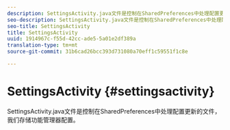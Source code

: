 ```yaml
---
description: SettingsActivity.java文件是控制在SharedPreferences中处理配置更新的文件，我们存储功能管理器配置。
seo-description: SettingsActivity.java文件是控制在SharedPreferences中处理配置更新的文件，我们存储功能管理器配置。
seo-title: SettingsActivity
title: SettingsActivity
uuid: 1914967c-f55d-42cc-ade5-5a01e2df389a
translation-type: tm+mt
source-git-commit: 31b6cad26bcc393d731080a70eff1c59551f1c8e

---
```



# SettingsActivity {#settingsactivity}

SettingsActivity.java文件是控制在SharedPreferences中处理配置更新的文件，我们存储功能管理器配置。